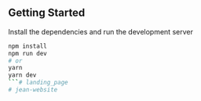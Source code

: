 ## Getting Started

Install the dependencies and run the development server

```bash
npm install
npm run dev
# or
yarn
yarn dev
```# landing_page
# jean-website
